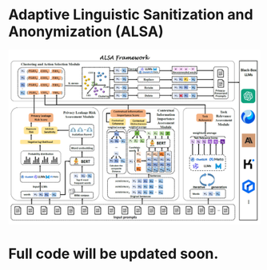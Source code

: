 # Adaptive Linguistic Sanitization and Anonymization (ALSA)

![](https://github.com/837852427/Adaptive-Linguistic-Sanitization-and-Anonymization-ALSA/blob/main/ALSA%20Framework.png?raw=true)

# Full code will be updated soon.
